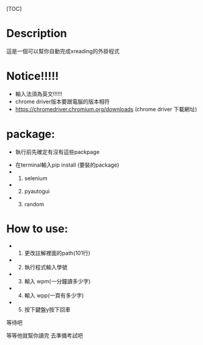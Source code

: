 [TOC]
# Description
這是一個可以幫你自動完成xreading的外掛程式

# Notice!!!!!
* 輸入法須為英文!!!!!!
* chrome driver版本要跟電腦的版本相符
* https://chromedriver.chromium.org/downloads (chrome driver 下載網址)
# package:
* 執行前先確定有沒有這些packpage
 - 在terminal輸入pip install (要裝的package)
 - 1. selenium
 - 2. pyautogui
 - 3. random
# How to use:
- 1. 更改註解裡面的path(101行)
- 2. 執行程式輸入學號
- 3. 輸入 wpm(一分鐘讀多少字)
- 4. 輸入 wpp(一頁有多少字)
- 5. 按下鍵盤y按下回車


等待吧



等等他就幫你讀完
去準備考試吧

